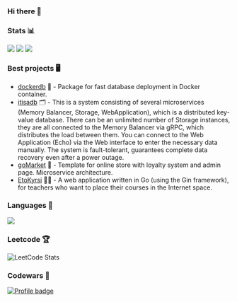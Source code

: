 ### Hi there 👋

### Stats 📊

![](http://github-profile-summary-cards.vercel.app/api/cards/profile-details?username=egorgasay&theme=github_dark)
![](http://github-profile-summary-cards.vercel.app/api/cards/stats?username=egorgasay&theme=github_dark)
![](http://github-profile-summary-cards.vercel.app/api/cards/productive-time?username=egorgasay&theme=github_dark&utcOffset=3)

### Best projects 🖥
- [dockerdb](https://github.com/egorgasay/dockerdb) 🐳 - Package for fast database deployment in Docker container.  
- [itisadb](https://github.com/egorgasay/itisadb) 🗂 - This is a system consisting of several microservices (Memory Balancer, Storage, WebApplication), which is a distributed key-value database. There can be an unlimited number of Storage instances, they are all connected to the Memory Balancer via gRPC, which distributes the load between them. You can connect to the Web Application (Echo) via the Web interface to enter the necessary data manually. The system is fault-tolerant, guarantees complete data recovery even after a power outage.  
- [goMarket](https://github.com/egorgasay/goMarket) 🛒 - Template for online store with loyalty system and admin page. Microservice architecture.  
- [EtoKyrsi](https://github.com/egorgasay/EtoKyrsi) 👩‍🏫 - A web application written in Go (using the Gin framework), for teachers who want to place their courses in the Internet space.

### Languages 📝
![](https://github-readme-stats.vercel.app/api/top-langs/?username=egorgasay&theme=highcontrast)

### Leetcode 🏆
![LeetCode Stats](https://leetcard.jacoblin.cool/gasay?theme=dark&font=Noto%20Serif%20Dogra)

### Codewars 🥷
[![Profile badge](https://www.codewars.com/users/egorgasay/badges/large)](https://www.codewars.com/users/egorgasay)
